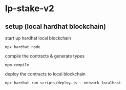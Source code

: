 # lp-stake-v2

## setup (local hardhat blockchain)

start up hardhat local blockchain

```
npx hardhat node 
```

compile the contracts & generate types

```
npm compile
```

deploy the contracts to local blockchain

```
npx hardhat run scripts/deploy.js --network localhost
```

